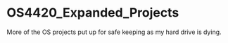 # OS4420_Expanded_Projects
 More of the OS projects put up for safe keeping as my hard drive is dying.

